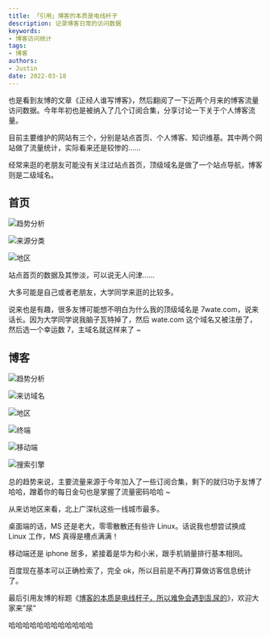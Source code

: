 ```yaml
---
title: 「引用」博客的本质是电线杆子
description: 记录博客日常的访问数据
keywords:
- 博客访问统计
tags: 
- 博客
authors:
- Justin
date: 2022-03-18
---
```


也是看到友博的文章《正经人谁写博客》，然后翻阅了一下近两个月来的博客流量访问数据。今年年初也是被纳入了几个订阅合集，分享讨论一下关于个人博客流量。

目前主要维护的网站有三个，分别是站点首页、个人博客、知识维基。其中两个网站做了流量统计，实际看来还是较惨的……

经常来逛的老朋友可能没有关注过站点首页，顶级域名是做了一个站点导航，博客则是二级域名。

## 首页

![趋势分析](https://static.7wate.com/img/2022/03/18/3483539320860.png)

![来源分类](https://static.7wate.com/img/2022/03/18/af4f401b9462a.png)

![地区](https://static.7wate.com/img/2022/03/18/67c3bda2b26f1.png)

站点首页的数据及其惨淡，可以说无人问津……

大多可能是自己或者老朋友，大学同学来逛的比较多。

说来也是有趣，很多友博可能想不明白为什么我的顶级域名是 7wate.com，说来话长。因为大学同学说我脑子瓦特掉了，然后 wate.com 这个域名又被注册了，然后选一个幸运数 7，主域名就这样来了 ~

## 博客

![趋势分析](https://static.7wate.com/img/2022/03/18/995ca4435a8ff.png)

![来访域名](https://static.7wate.com/img/2022/03/18/778177571481f.png)

![地区](https://static.7wate.com/img/2022/03/18/a52f0f76e0b35.png)

![终端](https://static.7wate.com/img/2022/03/18/3f571029be7fc.png)

![移动端](https://static.7wate.com/img/2022/03/18/4ae02e5ac5469.png)

![搜索引擎](https://static.7wate.com/img/2022/03/18/a1cb22948c59b.png)

总的趋势来说，主要流量来源于今年加入了一些订阅合集，剩下的就归功于友博了哈哈，蹭着你的每日金句也是掌握了流量密码哈哈 ~

从来访地区来看，北上广深杭这些一线城市最多。

桌面端的话，MS 还是老大，零零散散还有些许 Linux。话说我也想尝试换成 Linux 工作，MS 真得是槽点满满！

移动端还是 iphone 居多，紧接着是华为和小米，跟手机销量排行基本相同。

百度现在基本可以正确检索了，完全 ok，所以目前是不再打算做访客信息统计了。

最后引用友博的标题《[博客的本质是电线杆子，所以难免会遇到乱尿的](https://onojyun.com/2022/03/18/2908/)》，欢迎大家来”尿“

哈哈哈哈哈哈哈哈哈哈哈哈
